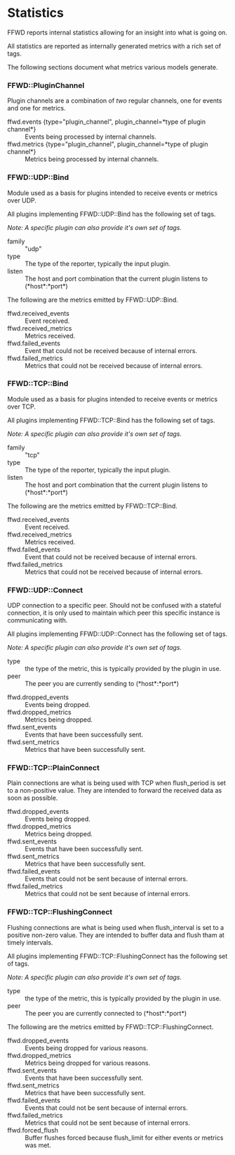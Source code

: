 # Statistics

FFWD reports internal statistics allowing for an insight into what is going on.

All statistics are reported as internally generated metrics with a rich set of
tags.

The following sections document what metrics various models generate.

### FFWD::PluginChannel

Plugin channels are a combination of _two_ regular channels, one for events and
one for metrics.

<dl>
  <dt>ffwd.events {type="plugin_channel", plugin_channel=*type of plugin channel*}</dt>
  <dd>Events being processed by internal channels.</dd>
  <dt>ffwd.metrics {type="plugin_channel", plugin_channel=*type of plugin channel*}</dt>
  <dd>Metrics being processed by internal channels.</dd>
</dl>

### FFWD::UDP::Bind

Module used as a basis for plugins intended to receive events or metrics over
UDP.

All plugins implementing FFWD::UDP::Bind has the following set of tags.

_Note: A specific plugin can also provide it's own set of tags._

<dl>
  <dt>family</dt>
  <dd>"udp"</dd>
  <dt>type</dt>
  <dd>The type of the reporter, typically the input plugin.</dd>
  <dt>listen</dt>
  <dd>The host and port combination that the current plugin listens to
  (*host*:*port*)</dd>
</dl>

The following are the metrics emitted by FFWD::UDP::Bind.

<dl>
  <dt>ffwd.received_events</dt>
  <dd>Event received.</dd>
  <dt>ffwd.received_metrics</dt>
  <dd>Metrics received.</dd>
  <dt>ffwd.failed_events</dt>
  <dd>Event that could not be received because of internal errors.</dd>
  <dt>ffwd.failed_metrics</dt>
  <dd>Metrics that could not be received because of internal errors.</dd>
</dl>

### FFWD::TCP::Bind

Module used as a basis for plugins intended to receive events or metrics over
TCP.

All plugins implementing FFWD::TCP::Bind has the following set of tags.

_Note: A specific plugin can also provide it's own set of tags._

<dl>
  <dt>family</dt>
  <dd>"tcp"</dd>
  <dt>type</dt>
  <dd>The type of the reporter, typically the input plugin.</dd>
  <dt>listen</dt>
  <dd>The host and port combination that the current plugin listens to
  (*host*:*port*)</dd>
</dl>

The following are the metrics emitted by FFWD::TCP::Bind.

<dl>
  <dt>ffwd.received_events</dt>
  <dd>Event received.</dd>
  <dt>ffwd.received_metrics</dt>
  <dd>Metrics received.</dd>
  <dt>ffwd.failed_events</dt>
  <dd>Event that could not be received because of internal errors.</dd>
  <dt>ffwd.failed_metrics</dt>
  <dd>Metrics that could not be received because of internal errors.</dd>
</dl>

### FFWD::UDP::Connect

UDP connection to a specific peer.
Should not be confused with a stateful connection, it is only used to maintain
which peer this specific instance is communicating with.

All plugins implementing FFWD::UDP::Connect has the following set of
tags.

_Note: A specific plugin can also provide it's own set of tags._

<dl>
  <dt>type</dt>
  <dd>the type of the metric, this is typically provided by the plugin in
  use.</dd>
  <dt>peer</dt>
  <dd>The peer you are currently sending to (*host*:*port*)</dd>
</dl>

<dl>
  <dt>ffwd.dropped_events</dt>
  <dd>Events being dropped.</dd>
  <dt>ffwd.dropped_metrics</dt>
  <dd>Metrics being dropped.</dd>
  <dt>ffwd.sent_events</dt>
  <dd>Events that have been successfully sent.</dd>
  <dt>ffwd.sent_metrics</dt>
  <dd>Metrics that have been successfully sent.</dd>
</dl>

### FFWD::TCP::PlainConnect

Plain connections are what is being used with TCP when flush_period is set to
a non-positive value.
They are intended to forward the received data as soon as possible.

<dl>
  <dt>ffwd.dropped_events</dt>
  <dd>Events being dropped.</dd>
  <dt>ffwd.dropped_metrics</dt>
  <dd>Metrics being dropped.</dd>
  <dt>ffwd.sent_events</dt>
  <dd>Events that have been successfully sent.</dd>
  <dt>ffwd.sent_metrics</dt>
  <dd>Metrics that have been successfully sent.</dd>
  <dt>ffwd.failed_events</dt>
  <dd>Events that could not be sent because of internal errors.</dd>
  <dt>ffwd.failed_metrics</dt>
  <dd>Metrics that could not be sent because of internal errors.</dd>
</dl>

### FFWD::TCP::FlushingConnect

Flushing connections are what is being used when flush_interval is set to
a positive non-zero value.
They are intended to buffer data and flush tham at timely intervals.

All plugins implementing FFWD::TCP::FlushingConnect has the following set of
tags.

_Note: A specific plugin can also provide it's own set of tags._

<dl>
  <dt>type</dt>
  <dd>the type of the metric, this is typically provided by the plugin in
  use.</dd>
  <dt>peer</dt>
  <dd>The peer you are currently connected to (*host*:*port*)</dd>
</dl>

The following are the metrics emitted by FFWD::TCP::FlushingConnect.

<dl>
  <dt>ffwd.dropped_events</dt>
  <dd>Events being dropped for various reasons.</dd>
  <dt>ffwd.dropped_metrics</dt>
  <dd>Metrics being dropped for various reasons.</dd>
  <dt>ffwd.sent_events</dt>
  <dd>Events that have been successfully sent.</dd>
  <dt>ffwd.sent_metrics</dt>
  <dd>Metrics that have been successfully sent.</dd>
  <dt>ffwd.failed_events</dt>
  <dd>Events that could not be sent because of internal errors.</dd>
  <dt>ffwd.failed_metrics</dt>
  <dd>Metrics that could not be sent because of internal errors.</dd>
  <dt>ffwd.forced_flush</dt>
  <dd>Buffer flushes forced because flush_limit for either events or metrics
  was met.</dd>
</dl>
